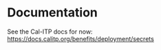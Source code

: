 # Documentation

See the Cal-ITP docs for now: <https://docs.calitp.org/benefits/deployment/secrets>
